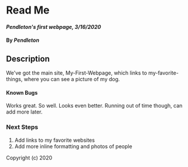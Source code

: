 # Read Me

#### _Pendleton's first webpage, 3/16/2020_

#### By _**Pendleton**_

## Description

We've got the main site, My-First-Webpage, which links to my-favorite-things, where you can see a picture of my dog. 

#### Known Bugs

Works great. So well. Looks even better. Running out of time though, can add more later.


### Next Steps
1. Add links to my favorite websites
2. Add more inline formatting and photos of people

Copyright (c) 2020